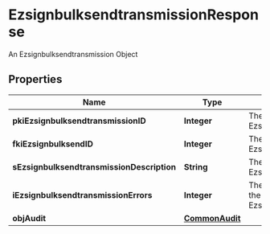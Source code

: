 

# EzsignbulksendtransmissionResponse

An Ezsignbulksendtransmission Object

## Properties

| Name | Type | Description | Notes |
|------------ | ------------- | ------------- | -------------|
|**pkiEzsignbulksendtransmissionID** | **Integer** | The unique ID of the Ezsignbulksendtransmission |  |
|**fkiEzsignbulksendID** | **Integer** | The unique ID of the Ezsignbulksend |  |
|**sEzsignbulksendtransmissionDescription** | **String** | The description of the Ezsignbulksendtransmission |  |
|**iEzsignbulksendtransmissionErrors** | **Integer** | The number of errors during the Ezsignbulksendtransmission |  |
|**objAudit** | [**CommonAudit**](CommonAudit.md) |  |  |




